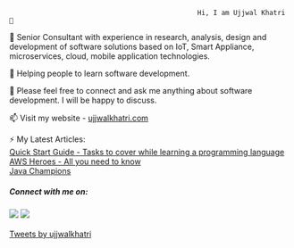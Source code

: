                                                    Hi, I am Ujjwal Khatri 👋
                                                   

🔭 Senior Consultant with experience in research, analysis, design and development of software solutions based on IoT, Smart Appliance, microservices, cloud, mobile application technologies. 

🌱 Helping people to learn software development. 

💬 Please feel free to connect and ask me anything about software development. I will be happy to discuss. 

<a> 📫 Visit my website -  </a>
<a href="https://www.ujjwalkhatri.com"> ujjwalkhatri.com </a>

⚡ My Latest Articles: <br>
<a href="https://www.ujjwalkhatri.com/tech/tasks-to-cover-while-learning-a-programming-language">Quick Start Guide - Tasks to cover while learning a programming language</a>
<br>
<a href="https://www.ujjwalkhatri.com/tech/aws-heroes">AWS Heroes - All you need to know</a>
<br>
<a href="https://www.ujjwalkhatri.com/tech/java-champions">Java Champions</a>
<br>

                                                               

<h5> Connect with me on: </h5>
<a href="https://twitter.com/ujjwalkhatri"><img src="https://img.shields.io/badge/Twitter-1DA1F2?style=for-the-badge&logo=twitter&logoColor=white"></a>
<a href="https://www.linkedin.com/in/ujjwal-khatri/"><img src="https://img.shields.io/badge/LinkedIn-0077B5?style=for-the-badge&logo=linkedin&logoColor=white"></a>
<br>
<br>

<div> <a class="twitter-timeline" href="https://twitter.com/ujjwalkhatri?ref_src=twsrc%5Etfw">Tweets by ujjwalkhatri</a> <script async src="https://platform.twitter.com/widgets.js" charset="utf-8"></script> </div>

<!--
**ujkhatri/ujkhatri** is a ✨ _special_ ✨ repository because its `README.md` (this file) appears on your GitHub profile.

Here are some ideas to get you started:

- 🔭 I’m currently working on ...
- 🌱 I’m currently learning ...
- 👯 I’m looking to collaborate on ...
- 🤔 I’m looking for help with ...
- 💬 Ask me about ...
- 📫 How to reach me: ...
- 😄 Pronouns: ...
- ⚡ Fun fact: ...
-->
